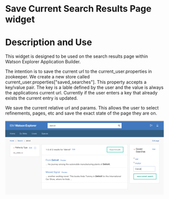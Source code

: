 # Save Current Search Results Page widget #

# Description and Use #

This widget is designed to be used on the search results page within Watson Explorer Application Builder.

The intention is to save the current url to the current_user.properties in zookeeper. We create a new store called current_user.properties["saved_searches"]. This property accepts a key/value pair. The key is a lable defined by the user and the value is always the applications current url. Currently if the user enters a key that already exists the current entry is updated.

We save the current relative url and params. This allows the user to select refinements, pages, etc and save the exact state of the page they are on.

![Screenshot](saved_search_screenshot_2.png)
